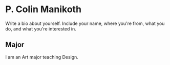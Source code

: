 # P. Colin Manikoth

Write a bio about yourself. Include your name, where you're from, what you do, and what you're interested in.

## Major
I am an Art major teaching Design.